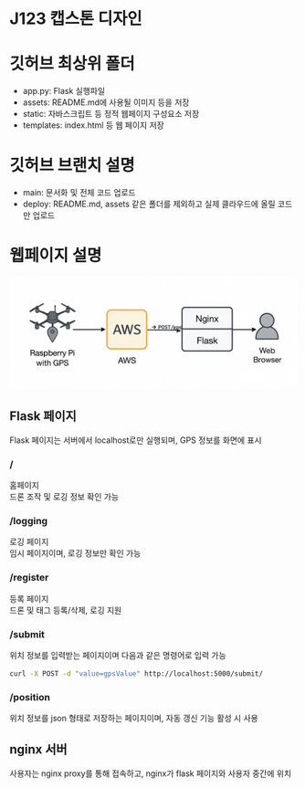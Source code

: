 # J123 캡스톤 디자인

# 깃허브 최상위 폴더
- app.py: Flask 실행파일
- assets: README.md에 사용될 이미지 등을 저장
- static: 자바스크립트 등 정적 웹페이지 구성요소 저장
- templates: index.html 등 웹 페이지 저장

# 깃허브 브랜치 설명
- main: 문서화 및 전체 코드 업로드
- deploy: README.md, assets 같은 폴더를 제외하고 실제 클라우드에 올릴 코드만 업로드

# 웹페이지 설명
![Diagram](./assets/web/web_diagram.png)

## Flask 페이지
Flask 페이지는 서버에서 localhost로만 실행되며, GPS 정보를 화면에 표시

### /
홈페이지<br/>
드론 조작 및 로깅 정보 확인 가능

### /logging
로깅 페이지<br/>
임시 페이지이며, 로깅 정보만 확인 가능

### /register
등록 페이지<br/>
드론 및 태그 등록/삭제, 로깅 지원

### /submit
위치 정보를 입력받는 페이지이며 다음과 같은 명령어로 입력 가능
```bash
curl -X POST -d "value=gpsValue" http://localhost:5000/submit/
```

### /position
위치 정보를 json 형태로 저장하는 페이지이며, 자동 갱신 기능 활성 시 사용

## nginx 서버
사용자는 nginx proxy를 통해 접속하고, nginx가 flask 페이지와 사용자 중간에 위치


